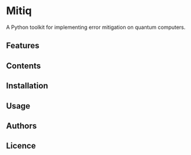 # Mitiq
A Python toolkit for implementing error mitigation on quantum computers.

## Features

## Contents

## Installation

## Usage

## Authors

## Licence

